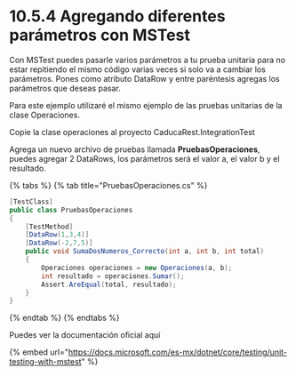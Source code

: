 # 10.5.4 Agregando diferentes parámetros con MSTest

Con MSTest puedes pasarle varios parámetros a tu prueba unitaria para no estar repitiendo el mismo código varias veces si solo va a cambiar los parámetros. Pones como atributo DataRow y entre paréntesis agregas los parámetros que deseas pasar.

Para este ejemplo utilizaré el mismo ejemplo de las pruebas unitarias de la clase Operaciones.

Copie la clase operaciones al proyecto CaducaRest.IntegrationTest

Agrega un nuevo archivo de pruebas llamada **PruebasOperaciones**, puedes agregar 2 DataRows, los parámetros será el valor a, el valor b y el resultado.

{% tabs %}
{% tab title="PruebasOperaciones.cs" %}
```csharp
[TestClass]
public class PruebasOperaciones
{
    [TestMethod]
    [DataRow(1,3,4)]
    [DataRow(-2,7,5)]
    public void SumaDosNumeros_Correcto(int a, int b, int total)
    {
        Operaciones operaciones = new Operaciones(a, b);
        int resultado = operaciones.Sumar();
        Assert.AreEqual(total, resultado);
    }
}
```
{% endtab %}
{% endtabs %}

Puedes ver la documentación oficial aquí

{% embed url="https://docs.microsoft.com/es-mx/dotnet/core/testing/unit-testing-with-mstest" %}



